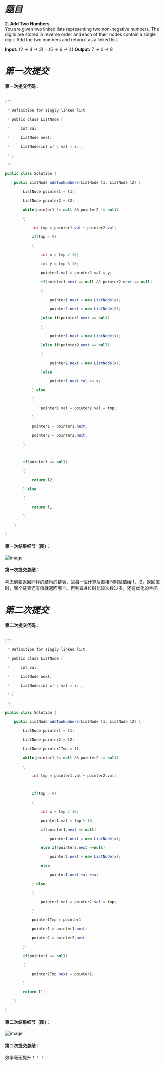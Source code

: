 # *题目*
**2. Add Two Numbers**  
You are given two linked lists representing two non-negative numbers. The digits are stored in reverse order and each of their nodes contain a single digit. Add the two numbers and return it as a linked list.

**Input:** (2 -> 4 -> 3) + (5 -> 6 -> 4)
**Output:** 7 -> 0 -> 8

# *第一次提交*

#### 第一次提交代码：

```java

/**

 * Definition for singly-linked list.

 * public class ListNode {

 *     int val;

 *     ListNode next;

 *     ListNode(int x) { val = x; }

 * }

 */

public class Solution {

    public ListNode addTwoNumbers(ListNode l1, ListNode l2) {

        ListNode pointer1 = l1;

        ListNode pointer2 = l2;

        while(pointer1 != null && pointer2 != null)

        {

            int tmp = pointer1.val + pointer2.val;

            if(tmp > 9)

            {

                int x = tmp / 10;

                int y = tmp % 10;

                pointer1.val = pointer2.val = y;

                if(pointer1.next == null && pointer2.next == null)

                {

                    pointer1.next = new ListNode(x);

                    pointer2.next = new ListNode(0);

                }else if(pointer1.next == null)

                {

                    pointer1.next = new ListNode(x);

                }else if(pointer2.next == null)

                {

                    pointer2.next = new ListNode(x);

                }else

                    pointer1.next.val += x;

            } else

            {

                pointer1.val = pointer2.val = tmp;

            }

            pointer1 = pointer1.next;

            pointer2 = pointer2.next;

        }



        if(pointer1 == null)

        {

            return l2;

        } else

        {

            return l1;

        }

    }

}

```

#### 第一次结果细节（图）：
![image](https://github.com/jnuyanfa/YanFa-LeetCode-with-JAVA/blob/master/leetcode002_AddTwoNumbers/img/1.png)

#### 第一次提交总结：

考虑到要返回同样的结构的链表，故每一位计算后直接同时赋值给l1，l2，返回值时，哪个链表还有值就返回哪个。再判断进位时比较次数过多，还有优化的空间。



# *第二次提交*

#### 第二次提交代码：

```java

/**

 * Definition for singly-linked list.

 * public class ListNode {

 *     int val;

 *     ListNode next;

 *     ListNode(int x) { val = x; }

 * }

 */

public class Solution {

    public ListNode addTwoNumbers(ListNode l1, ListNode l2) {

        ListNode pointer1 = l1;

        ListNode pointer2 = l2;

        ListNode pointer1Tmp = l1;

        while(pointer1 != null && pointer2 != null)

        {

            int tmp = pointer1.val + pointer2.val;



            if(tmp > 9)

            {

                int x = tmp / 10;

                pointer1.val = tmp % 10;

                if(pointer1.next == null)

                    pointer1.next = new ListNode(x);

                else if(pointer2.next ==null)

                    pointer2.next = new ListNode(x);

                else

                    pointer1.next.val +=x;

            } else

            {

                pointer1.val = pointer2.val = tmp;

            }

            pointer1Tmp = pointer1;

            pointer1 = pointer1.next;

            pointer2 = pointer2.next;

        }

        if(pointer1 == null)

        {

            pointer1Tmp.next = pointer2;

        }

        return l1;

    }

}

```

#### 第二次结果细节（图）：
![image](https://github.com/jnuyanfa/YanFa-LeetCode-with-JAVA/blob/master/leetcode002_AddTwoNumbers/img/2.png)

#### 第二次提交总结：

效率毫无提升！！！


